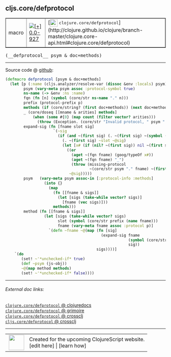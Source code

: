 ## cljs.core/defprotocol



 <table border="1">
<tr>
<td>macro</td>
<td><a href="https://github.com/cljsinfo/cljs-api-docs/tree/0.0-927"><img valign="middle" alt="[+] 0.0-927" title="Added in 0.0-927" src="https://img.shields.io/badge/+-0.0--927-lightgrey.svg"></a> </td>
<td>
[<img height="24px" valign="middle" src="http://i.imgur.com/1GjPKvB.png"> <samp>clojure.core/defprotocol</samp>](http://clojure.github.io/clojure/branch-master/clojure.core-api.html#clojure.core/defprotocol)
</td>
</tr>
</table>


 <samp>
(__defprotocol__ psym & doc+methods)<br>
</samp>

---







Source code @ [github](https://github.com/clojure/clojurescript/blob/r2740/src/clj/cljs/core.clj#L1009-L1050):

```clj
(defmacro defprotocol [psym & doc+methods]
  (let [p (:name (cljs.analyzer/resolve-var (dissoc &env :locals) psym))
        psym (vary-meta psym assoc :protocol-symbol true)
        ns-name (-> &env :ns :name)
        fqn (fn [n] (symbol (core/str ns-name "." n)))
        prefix (protocol-prefix p)
        methods (if (core/string? (first doc+methods)) (next doc+methods) doc+methods)
        _ (core/doseq [[mname & arities] methods]
            (when (some #{0} (map count (filter vector? arities)))
              (throw (Exception. (core/str "Invalid protocol, " psym " defines method " mname " with arity 0")))))
        expand-sig (fn [fname slot sig]
                     `(~sig
                       (if (and ~(first sig) (. ~(first sig) ~(symbol (core/str "-" slot)))) ;; Property access needed here.
                         (. ~(first sig) ~slot ~@sig)
                         (let [x# (if (nil? ~(first sig)) nil ~(first sig))]
                           ((or
                             (aget ~(fqn fname) (goog/typeOf x#))
                             (aget ~(fqn fname) "_")
                             (throw (missing-protocol
                                     ~(core/str psym "." fname) ~(first sig))))
                            ~@sig)))))
        psym   (vary-meta psym assoc-in [:protocol-info :methods]
                 (into {}
                   (map
                     (fn [[fname & sigs]]
                       (let [sigs (take-while vector? sigs)]
                         [fname (vec sigs)]))
                     methods)))
        method (fn [[fname & sigs]]
                 (let [sigs (take-while vector? sigs)
                       slot (symbol (core/str prefix (name fname)))
                       fname (vary-meta fname assoc :protocol p)]
                   `(defn ~fname ~@(map (fn [sig]
                                          (expand-sig fname
                                                      (symbol (core/str slot "$arity$" (count sig)))
                                                      sig))
                                        sigs))))]
    `(do
       (set! ~'*unchecked-if* true)
       (def ~psym (js-obj))
       ~@(map method methods)
       (set! ~'*unchecked-if* false))))
```

<!--
Repo - tag - source tree - lines:

 <pre>
clojurescript @ r2740
└── src
    └── clj
        └── cljs
            └── <ins>[core.clj:1009-1050](https://github.com/clojure/clojurescript/blob/r2740/src/clj/cljs/core.clj#L1009-L1050)</ins>
</pre>

-->

---



###### External doc links:

[`clojure.core/defprotocol` @ clojuredocs](http://clojuredocs.org/clojure.core/defprotocol)<br>
[`clojure.core/defprotocol` @ grimoire](http://conj.io/store/v1/org.clojure/clojure/1.7.0-beta3/clj/clojure.core/defprotocol/)<br>
[`clojure.core/defprotocol` @ crossclj](http://crossclj.info/fun/clojure.core/defprotocol.html)<br>
[`cljs.core/defprotocol` @ crossclj](http://crossclj.info/fun/cljs.core/defprotocol.html)<br>

---

 <table>
<tr><td>
<img valign="middle" align="right" width="48px" src="http://i.imgur.com/Hi20huC.png">
</td><td>
Created for the upcoming ClojureScript website.<br>
[edit here] | [learn how]
</td></tr></table>

[edit here]:https://github.com/cljsinfo/cljs-api-docs/blob/master/cljsdoc/cljs.core/defprotocol.cljsdoc
[learn how]:https://github.com/cljsinfo/cljs-api-docs/wiki/cljsdoc-files

<!--

This information was too distracting to show to readers, but I'll leave it
commented here since it is helpful to:

- pretty-print the data used to generate this document
- and show how to retrieve that data



The API data for this symbol:

```clj
{:ns "cljs.core",
 :name "defprotocol",
 :signature ["[psym & doc+methods]"],
 :history [["+" "0.0-927"]],
 :type "macro",
 :full-name-encode "cljs.core/defprotocol",
 :source {:code "(defmacro defprotocol [psym & doc+methods]\n  (let [p (:name (cljs.analyzer/resolve-var (dissoc &env :locals) psym))\n        psym (vary-meta psym assoc :protocol-symbol true)\n        ns-name (-> &env :ns :name)\n        fqn (fn [n] (symbol (core/str ns-name \".\" n)))\n        prefix (protocol-prefix p)\n        methods (if (core/string? (first doc+methods)) (next doc+methods) doc+methods)\n        _ (core/doseq [[mname & arities] methods]\n            (when (some #{0} (map count (filter vector? arities)))\n              (throw (Exception. (core/str \"Invalid protocol, \" psym \" defines method \" mname \" with arity 0\")))))\n        expand-sig (fn [fname slot sig]\n                     `(~sig\n                       (if (and ~(first sig) (. ~(first sig) ~(symbol (core/str \"-\" slot)))) ;; Property access needed here.\n                         (. ~(first sig) ~slot ~@sig)\n                         (let [x# (if (nil? ~(first sig)) nil ~(first sig))]\n                           ((or\n                             (aget ~(fqn fname) (goog/typeOf x#))\n                             (aget ~(fqn fname) \"_\")\n                             (throw (missing-protocol\n                                     ~(core/str psym \".\" fname) ~(first sig))))\n                            ~@sig)))))\n        psym   (vary-meta psym assoc-in [:protocol-info :methods]\n                 (into {}\n                   (map\n                     (fn [[fname & sigs]]\n                       (let [sigs (take-while vector? sigs)]\n                         [fname (vec sigs)]))\n                     methods)))\n        method (fn [[fname & sigs]]\n                 (let [sigs (take-while vector? sigs)\n                       slot (symbol (core/str prefix (name fname)))\n                       fname (vary-meta fname assoc :protocol p)]\n                   `(defn ~fname ~@(map (fn [sig]\n                                          (expand-sig fname\n                                                      (symbol (core/str slot \"$arity$\" (count sig)))\n                                                      sig))\n                                        sigs))))]\n    `(do\n       (set! ~'*unchecked-if* true)\n       (def ~psym (js-obj))\n       ~@(map method methods)\n       (set! ~'*unchecked-if* false))))",
          :title "Source code",
          :repo "clojurescript",
          :tag "r2740",
          :filename "src/clj/cljs/core.clj",
          :lines [1009 1050]},
 :full-name "cljs.core/defprotocol",
 :clj-symbol "clojure.core/defprotocol"}

```

Retrieve the API data for this symbol:

```clj
;; from Clojure REPL
(require '[clojure.edn :as edn])
(-> (slurp "https://raw.githubusercontent.com/cljsinfo/cljs-api-docs/catalog/cljs-api.edn")
    (edn/read-string)
    (get-in [:symbols "cljs.core/defprotocol"]))
```

-->
